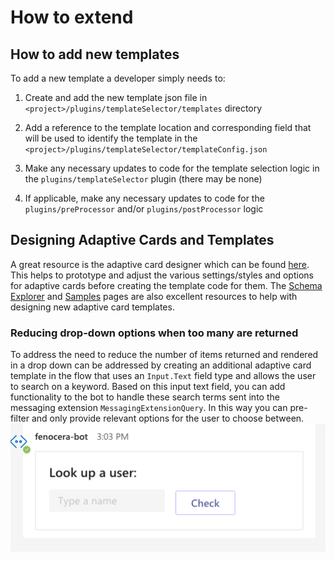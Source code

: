 # How to extend

## How to add new templates

To add a new template a developer simply needs to:

1. Create and add the new template json file in `<project>/plugins/templateSelector/templates` directory

1. Add a reference to the template location and corresponding field that will be used to identify the template in the `<project>/plugins/templateSelector/templateConfig.json`

1. Make any necessary updates to code for the template selection logic in the `plugins/templateSelector` plugin (there may be none)

1. If applicable, make any necessary updates to code for the `plugins/preProcessor` and/or `plugins/postProcessor` logic

## Designing Adaptive Cards and Templates

A great resource is the adaptive card designer which can be found [here](https://adaptivecards.io/designer/). This helps to prototype and adjust the various settings/styles and options for adaptive cards before creating the template code for them. The [Schema Explorer](https://adaptivecards.io/explorer/) and [Samples](https://adaptivecards.io/samples/) pages are also excellent resources to help with designing new adaptive card templates.

### Reducing drop-down options when too many are returned

To address the need to reduce the number of items returned and rendered in a drop down can be addressed by creating an additional adaptive card template in the flow that uses an `Input.Text` field type and allows the user to search on a keyword. Based on this input text field, you can add functionality to the bot to handle these search terms sent into the messaging extension `MessagingExtensionQuery`. In this way you can pre-filter and only provide relevant options for the user to choose between.
![searchcard](./assets/searchcard.png)
